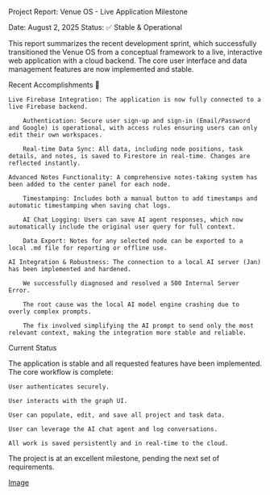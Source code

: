 Project Report: Venue OS - Live Application Milestone

Date: August 2, 2025
Status: ✅ Stable & Operational

This report summarizes the recent development sprint, which successfully transitioned the Venue OS from a conceptual framework to a live, interactive web application with a cloud backend. The core user interface and data management features are now implemented and stable.

Recent Accomplishments 🚀

    Live Firebase Integration: The application is now fully connected to a live Firebase backend.

        Authentication: Secure user sign-up and sign-in (Email/Password and Google) is operational, with access rules ensuring users can only edit their own workspaces.

        Real-time Data Sync: All data, including node positions, task details, and notes, is saved to Firestore in real-time. Changes are reflected instantly.

    Advanced Notes Functionality: A comprehensive notes-taking system has been added to the center panel for each node.

        Timestamping: Includes both a manual button to add timestamps and automatic timestamping when saving chat logs.

        AI Chat Logging: Users can save AI agent responses, which now automatically include the original user query for full context.

        Data Export: Notes for any selected node can be exported to a local .md file for reporting or offline use.

    AI Integration & Robustness: The connection to a local AI server (Jan) has been implemented and hardened.

        We successfully diagnosed and resolved a 500 Internal Server Error.

        The root cause was the local AI model engine crashing due to overly complex prompts.

        The fix involved simplifying the AI prompt to send only the most relevant context, making the integration more stable and reliable.

Current Status

The application is stable and all requested features have been implemented. The core workflow is complete:

    User authenticates securely.

    User interacts with the graph UI.

    User can populate, edit, and save all project and task data.

    User can leverage the AI chat agent and log conversations.

    All work is saved persistently and in real-time to the cloud.

The project is at an excellent milestone, pending the next set of requirements.

[Image](./Venue-OS-Live-Firebase-(Complete).png)
